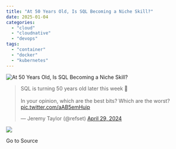 ```yaml
---
title: "At 50 Years Old, Is SQL Becoming a Niche Skill?"
date: 2025-01-04
categories: 
  - "cloud"
  - "cloudnative"
  - "devops"
tags: 
  - "container"
  - "docker"
  - "kubernetes"
---
```


![At 50 Years Old, Is SQL Becoming a Niche Skill?](https://blog.container-solutions.com/hubfs/Screenshot%202024-05-02%20at%2012.47.05.png)

<blockquote class="twitter-tweet"><p>SQL is turning 50 years old later this week 🎉<br><br>In your opinion, which are the best bits? Which are the worst? <a href="https://t.co/aAB5emHuip">pic.twitter.com/aAB5emHuip</a></p>— Jeremy Taylor (@refset) <a href="https://twitter.com/refset/status/1785004780160536637?ref_src=twsrc%5Etfw">April 29, 2024</a></blockquote>

![](https://track.hubspot.com/__ptq.gif?a=2252258&k=14&r=https%3A%2F%2Fblog.container-solutions.com%2Fis-sql-now-a-niche-skill&bu=https%253A%252F%252Fblog.container-solutions.com&bvt=rss)

Go to Source
